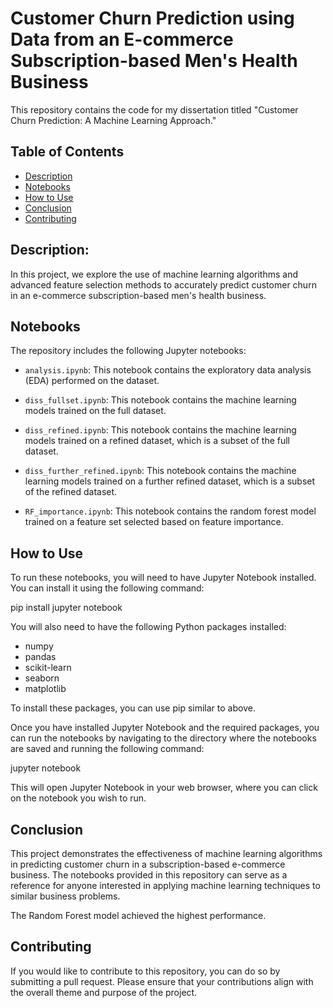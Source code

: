 # Customer Churn Prediction using Data from an E-commerce Subscription-based Men's Health Business

This repository contains the code for my dissertation titled "Customer Churn Prediction: A Machine Learning Approach."

## Table of Contents

- [Description](#description)
- [Notebooks](#technologies-used)
- [How to Use](#how-to-use)
- [Conclusion](#conclusion)
- [Contributing](#contributing)

## Description:

In this project, we explore the use of machine learning algorithms and advanced feature selection methods to accurately predict customer churn in an e-commerce subscription-based men's health business.

## Notebooks

The repository includes the following Jupyter notebooks:

- `analysis.ipynb`: This notebook contains the exploratory data analysis (EDA) performed on the dataset.

- `diss_fullset.ipynb`: This notebook contains the machine learning models trained on the full dataset.

- `diss_refined.ipynb`: This notebook contains the machine learning models trained on a refined dataset, which is a subset of the full dataset.

- `diss_further_refined.ipynb`: This notebook contains the machine learning models trained on a further refined dataset, which is a subset of the refined dataset.

- `RF_importance.ipynb`: This notebook contains the random forest model trained on a feature set selected based on feature importance.

## How to Use

To run these notebooks, you will need to have Jupyter Notebook installed. You can install it using the following command:

pip install jupyter notebook

You will also need to have the following Python packages installed:

- numpy
- pandas
- scikit-learn
- seaborn
- matplotlib

To install these packages, you can use pip similar to above.

Once you have installed Jupyter Notebook and the required packages, you can run the notebooks by navigating to the directory where the notebooks are saved and running the following command:

jupyter notebook

This will open Jupyter Notebook in your web browser, where you can click on the notebook you wish to run.

## Conclusion

This project demonstrates the effectiveness of machine learning algorithms in predicting customer churn in a subscription-based e-commerce business. The notebooks provided in this repository can serve as a reference for anyone interested in applying machine learning techniques to similar business problems.

The Random Forest model achieved the highest performance.

## Contributing

If you would like to contribute to this repository, you can do so by submitting a pull request. Please ensure that your contributions align with the overall theme and purpose of the project.
